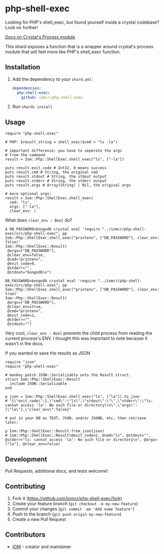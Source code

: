 # php-shell-exec

Looking for PHP's shell_exec, but found yourself inside a crystal codebase? Look no further!

[Docs on Crystal's Process module](https://crystal-lang.org/api/0.35.1/Process.html)

This shard exposes a function that is a wrapper around crystal's process module that will feel more like PHP's shell_exec function.

## Installation

1. Add the dependency to your `shard.yml`:

   ```yaml
   dependencies:
     php-shell-exec:
       github: iomcr/php-shell-exec
   ```

2. Run `shards install`

## Usage

```crystal
require "php-shell-exec"

# PHP: $result_string = shell_exec($cmd = "ls -la")

# important difference: you have to seperate the args
# from the command.
result = Iom::Php::ShellExec.shell_exec("ls", ["-la"])

puts result.exit_code # Int32, 0 means success
puts result.cmd # String, the original cmd
puts result.stdout # String, the stdout output
puts result.stderr # String, the stderr output
puts result.args # Array(String) | Nil, the original args

# more optional args:
result = Iom::Php::ShellExec.shell_exec(
  cmd: "ls",
  args: ["-la"],
  clear_env: )
```

What does `clear_env : Bool` do?
```
$ DB_PASSWORD=bongodb crystal eval 'require "../iomcr/php-shell-exec/src/php-shell-exec"; pp Iom::Php::ShellExec.shell_exec("printenv", ["DB_PASSWORD"], clear_env: false)'
Iom::Php::ShellExec::Result(
 @args=["DB_PASSWORD"],
 @clear_env=false,
 @cmd="printenv",
 @exit_code=0,
 @stderr="",
 @stdout="bongodb\n")
```
```
DB_PASSWORD=bongodb crystal eval 'require "../iomcr/php-shell-exec/src/php-shell-exec"; pp Iom::Php::ShellExec.shell_exec("printenv", ["DB_PASSWORD"], clear_env: true)'
Iom::Php::ShellExec::Result(
 @args=["DB_PASSWORD"],
 @clear_env=true,
 @cmd="printenv",
 @exit_code=1,
 @stderr="",
 @stdout="")
 ```

Very cool, `clear_env : Bool` prevents the child process from reading the current process's ENV. I thought this was important to note because it wasn't in the docs.

If you wanted to save the results as JSON
```crystal
require "json"
require "php-shell-exec"

# monkey patch JSON::Serializable onto the Result struct:
struct Iom::Php::ShellExec::Result
  include JSON::Serializable
end

p json = Iom::Php::ShellExec.shell_exec("ls", ["la"]).to_json
# "{\"exit_code\":2,\"cmd\":\"ls\",\"stdout\":\"\",\"stderr\":\"ls: cannot access 'la': No such file or directory\\n\",\"args\":[\"la\"],\"clear_env\":false}"

# put in your DB as TEXT, JSON, and/or JSONB, etc, then retrieve later:

p Iom::Php::ShellExec::Result.from_json(json)
# Iom::Php::ShellExec::Result(@exit_code=2, @cmd="ls", @stdout="", @stderr="ls: cannot access 'la': No such file or directory\n", @args=["la"], @clear_env=false)
```
## Development

Pull Requests, additional docs, and tests welcome!

## Contributing

1. Fork it (<https://github.com/iomcr/php-shell-exec/fork>)
2. Create your feature branch (`git checkout -b my-new-feature`)
3. Commit your changes (`git commit -am 'Add some feature'`)
4. Push to the branch (`git push origin my-new-feature`)
5. Create a new Pull Request

## Contributors

- [IOM](https://github.com/iomcr) - creator and maintainer
